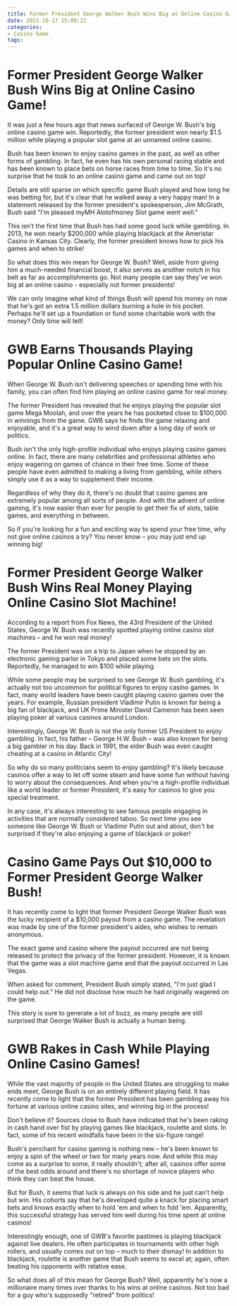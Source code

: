 ```yaml
---
title: Former President George Walker Bush Wins Big at Online Casino Game!
date: 2022-10-17 15:09:22
categories:
- Casino Game
tags:
---
```



#  Former President George Walker Bush Wins Big at Online Casino Game!

It was just a few hours ago that news surfaced of George W. Bush's big online casino game win. Reportedly, the former president won nearly $1.5 million while playing a popular slot game at an unnamed online casino.

Bush has been known to enjoy casino games in the past, as well as other forms of gambling. In fact, he even has his own personal racing stable and has been known to place bets on horse races from time to time. So it's no surprise that he took to an online casino game and came out on top!

Details are still sparse on which specific game Bush played and how long he was betting for, but it's clear that he walked away a very happy man! In a statement released by the former president's spokesperson, Jim McGrath, Bush said "I'm pleased myMH Alotofmoney Slot game went well."

This isn't the first time that Bush has had some good luck while gambling. In 2013, he won nearly $200,000 while playing blackjack at the Ameristar Casino in Kansas City. Clearly, the former president knows how to pick his games and when to strike!

So what does this win mean for George W. Bush? Well, aside from giving him a much-needed financial boost, it also serves as another notch in his belt as far as accomplishments go. Not many people can say they've won big at an online casino - especially not former presidents!

We can only imagine what kind of things Bush will spend his money on now that he's got an extra 1.5 million dollars burning a hole in his pocket. Perhaps he'll set up a foundation or fund some charitable work with the money? Only time will tell!

#  GWB Earns Thousands Playing Popular Online Casino Game!

When George W. Bush isn't delivering speeches or spending time with his family, you can often find him playing an online casino game for real money.

The former President has revealed that he enjoys playing the popular slot game Mega Moolah, and over the years he has pocketed close to $100,000 in winnings from the game. GWB says he finds the game relaxing and enjoyable, and it's a great way to wind down after a long day of work or politics.

Bush isn't the only high-profile individual who enjoys playing casino games online. In fact, there are many celebrities and professional athletes who enjoy wagering on games of chance in their free time. Some of these people have even admitted to making a living from gambling, while others simply use it as a way to supplement their income.

Regardless of why they do it, there's no doubt that casino games are extremely popular among all sorts of people. And with the advent of online gaming, it's now easier than ever for people to get their fix of slots, table games, and everything in between.

So if you're looking for a fun and exciting way to spend your free time, why not give online casinos a try? You never know – you may just end up winning big!

#  Former President George Walker Bush Wins Real Money Playing Online Casino Slot Machine!

According to a report from Fox News, the 43rd President of the United States, George W. Bush was recently spotted playing online casino slot machines – and he won real money!

The former President was on a trip to Japan when he stopped by an electronic gaming parlor in Tokyo and placed some bets on the slots. Reportedly, he managed to win $100 while playing.

While some people may be surprised to see George W. Bush gambling, it's actually not too uncommon for political figures to enjoy casino games. In fact, many world leaders have been caught playing casino games over the years. For example, Russian president Vladimir Putin is known for being a big fan of blackjack, and UK Prime Minister David Cameron has been seen playing poker at various casinos around London.

Interestingly, George W. Bush is not the only former US President to enjoy gambling. In fact, his father – George H.W. Bush – was also known for being a big gambler in his day. Back in 1991, the elder Bush was even caught cheating at a casino in Atlantic City!

So why do so many politicians seem to enjoy gambling? It's likely because casinos offer a way to let off some steam and have some fun without having to worry about the consequences. And when you're a high-profile individual like a world leader or former President, it's easy for casinos to give you special treatment.

In any case, it's always interesting to see famous people engaging in activities that are normally considered taboo. So next time you see someone like George W. Bush or Vladimir Putin out and about, don't be surprised if they're also enjoying a game of blackjack or poker!

#  Casino Game Pays Out $10,000 to Former President George Walker Bush!

It has recently come to light that former President George Walker Bush was the lucky recipient of a $10,000 payout from a casino game. The revelation was made by one of the former president's aides, who wishes to remain anonymous.

The exact game and casino where the payout occurred are not being released to protect the privacy of the former president. However, it is known that the game was a slot machine game and that the payout occurred in Las Vegas.

When asked for comment, President Bush simply stated, "I'm just glad I could help out." He did not disclose how much he had originally wagered on the game.

This story is sure to generate a lot of buzz, as many people are still surprised that George Walker Bush is actually a human being.

#  GWB Rakes in Cash While Playing Online Casino Games!

While the vast majority of people in the United States are struggling to make ends meet, George Bush is on an entirely different playing field. It has recently come to light that the former President has been gambling away his fortune at various online casino sites, and winning big in the process!

Don't believe it? Sources close to Bush have indicated that he's been raking in cash hand over fist by playing games like blackjack, roulette and slots. In fact, some of his recent windfalls have been in the six-figure range!

Bush's penchant for casino gaming is nothing new – he's been known to enjoy a spin of the wheel or two for many years now. And while this may come as a surprise to some, it really shouldn't; after all, casinos offer some of the best odds around and there's no shortage of novice players who think they can beat the house.

But for Bush, it seems that luck is always on his side and he just can't help but win. His cohorts say that he's developed quite a knack for placing smart bets and knows exactly when to hold 'em and when to fold 'em. Apparently, this successful strategy has served him well during his time spent at online casinos!

Interestingly enough, one of GWB's favorite pastimes is playing blackjack against live dealers. He often participates in tournaments with other high rollers, and usually comes out on top – much to their dismay! In addition to blackjack, roulette is another game that Bush seems to excel at; again, often beating his opponents with relative ease.

So what does all of this mean for George Bush? Well, apparently he's now a millionaire many times over thanks to his wins at online casinos. Not too bad for a guy who's supposedly "retired" from politics!